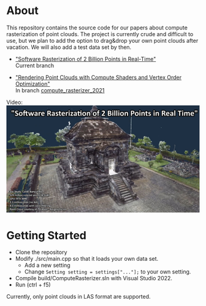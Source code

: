 
# About

This repository contains the source code for our papers about compute rasterization of point clouds. The project is currently crude and difficult to use, but we plan to add the option to drag&drop your own point clouds after vacation. We will also add a test data set by then.

* ["Software Rasterization of 2 Billion Points in Real-Time"](https://www.cg.tuwien.ac.at/research/publications/2022/SCHUETZ-2022-PCC/) <br>
Current branch

* ["Rendering Point Clouds with Compute Shaders and Vertex Order Optimization"](https://www.cg.tuwien.ac.at/research/publications/2021/SCHUETZ-2021-PCC/)<br>
In branch [compute_rasterizer_2021](https://github.com/m-schuetz/compute_rasterizer/tree/compute_rasterizer_2021)

Video: 
<a href="https://www.youtube.com/watch?v=9h-ElMfVIOY"><img src="docs/video_cover.jpg"></a>

# Getting Started

* Clone the repository
* Modify ./src/main.cpp so that it loads your own data set.
    * Add a new setting
	* Change ```Setting setting = settings["..."];``` to your own setting.
* Compile build/ComputeRasterizer.sln with Visual Studio 2022.
* Run (ctrl + f5)

Currently, only point clouds in LAS format are supported.